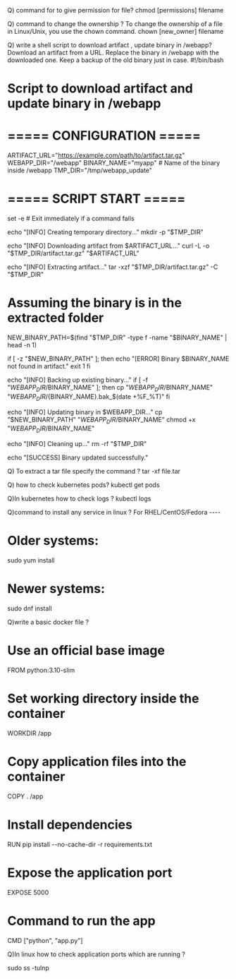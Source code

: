 Q) command for to give  permission for file?
   chmod [permissions] filename
   
Q) command to change the ownership ?
   To change the ownership of a file in Linux/Unix, you use the chown command.
   chown [new_owner] filename



Q) write a shell script to download artifact , update binary in /webapp?
   Download an artifact from a URL.
   Replace the binary in /webapp with the downloaded one.
   Keep a backup of the old binary just in case.
#!/bin/bash
# Script to download artifact and update binary in /webapp

# ===== CONFIGURATION =====
ARTIFACT_URL="https://example.com/path/to/artifact.tar.gz"
WEBAPP_DIR="/webapp"
BINARY_NAME="myapp"    # Name of the binary inside /webapp
TMP_DIR="/tmp/webapp_update"

# ===== SCRIPT START =====
set -e  # Exit immediately if a command fails

echo "[INFO] Creating temporary directory..."
mkdir -p "$TMP_DIR"

echo "[INFO] Downloading artifact from $ARTIFACT_URL..."
curl -L -o "$TMP_DIR/artifact.tar.gz" "$ARTIFACT_URL"

echo "[INFO] Extracting artifact..."
tar -xzf "$TMP_DIR/artifact.tar.gz" -C "$TMP_DIR"

# Assuming the binary is in the extracted folder
NEW_BINARY_PATH=$(find "$TMP_DIR" -type f -name "$BINARY_NAME" | head -n 1)

if [ -z "$NEW_BINARY_PATH" ]; then
    echo "[ERROR] Binary $BINARY_NAME not found in artifact."
    exit 1
fi

echo "[INFO] Backing up existing binary..."
if [ -f "$WEBAPP_DIR/$BINARY_NAME" ]; then
    cp "$WEBAPP_DIR/$BINARY_NAME" "$WEBAPP_DIR/${BINARY_NAME}.bak_$(date +%F_%T)"
fi

echo "[INFO] Updating binary in $WEBAPP_DIR..."
cp "$NEW_BINARY_PATH" "$WEBAPP_DIR/$BINARY_NAME"
chmod +x "$WEBAPP_DIR/$BINARY_NAME"

echo "[INFO] Cleaning up..."
rm -rf "$TMP_DIR"

echo "[SUCCESS] Binary updated successfully."





Q) To extract a  tar file specify the command ?
   tar -xf file.tar



Q) how to check kubernetes pods?
   kubectl get pods


Q)In kubernetes how to check logs ?
 kubectl logs <pod-name>

Q)command to install  any service in linux ?
  For RHEL/CentOS/Fedora ---- 
  # Older systems:
  sudo yum install <package-name>
  # Newer systems:
  sudo dnf install <package-name>


Q)write a basic docker file ?

# Use an official base image
FROM python:3.10-slim

# Set working directory inside the container
WORKDIR /app

# Copy application files into the container
COPY . /app

# Install dependencies
RUN pip install --no-cache-dir -r requirements.txt

# Expose the application port
EXPOSE 5000

# Command to run the app
CMD ["python", "app.py"]


Q)In linux how to check application ports which are running ?
  
   sudo ss -tulnp
